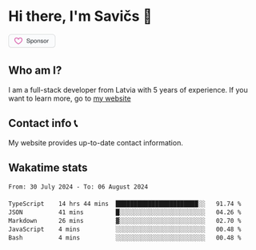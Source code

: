 # Hi there, I'm Savičs 👋

<a href="https://github.com/sponsors/Exerra" title="Sponsor Exerra"><img src="/assets/sponsor.svg?sanitize=true" width="94" height="28" aria-hidden="true"></a>
    
## Who am I?
I am a full-stack developer from Latvia with 5 years of experience. If you want to learn more, go to [my website](https://exerra.xyz)

## Contact info 📞
My website provides up-to-date contact information.

## Wakatime stats

<!--
<a href="https://status.exerra.xyz" id="freshstatus-badge-root"
  data-banner-style="compact">
  <img src="https://public-api.freshstatus.io/v1/public/badge.svg/?badge=0b9b52df-6e1d-4d16-b836-5595b35bcef8" />
    </a>
-->

<!--START_SECTION:waka-->

```txt
From: 30 July 2024 - To: 06 August 2024

TypeScript    14 hrs 44 mins  ███████████████████████░░   91.74 %
JSON          41 mins         █░░░░░░░░░░░░░░░░░░░░░░░░   04.26 %
Markdown      26 mins         ▓░░░░░░░░░░░░░░░░░░░░░░░░   02.70 %
JavaScript    4 mins          ░░░░░░░░░░░░░░░░░░░░░░░░░   00.48 %
Bash          4 mins          ░░░░░░░░░░░░░░░░░░░░░░░░░   00.48 %
```

<!--END_SECTION:waka-->
    
<!--
![Exerra's Github profile statistics](https://github.stats.exerra.xyz/api?username=Exerra&show_icons=true&theme=buefy&include_all_commits=true&count_private=true)
![Exerra's language statistics](https://github.stats.exerra.xyz/api/top-langs/?username=Exerra&layout=compact)
-->
